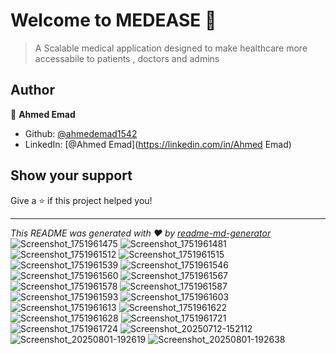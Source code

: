 # Welcome to MEDEASE 👋

> A Scalable medical application designed to make healthcare more accessabile to patients , doctors and admins

## Author

👤 **Ahmed Emad**

* Github: [@ahmedemad1542](https://github.com/ahmedemad1542)
* LinkedIn: [@Ahmed Emad](https://linkedin.com/in/Ahmed Emad)

## Show your support

Give a ⭐️ if this project helped you!


***
_This README was generated with ❤️ by [readme-md-generator](https://github.com/kefranabg/readme-md-generator)_![Screenshot_1751961475](images/screens/Screenshot_1751961475.png) 
![Screenshot_1751961481](images/screens/Screenshot_1751961481.png) 
![Screenshot_1751961512](images/screens/Screenshot_1751961512.png) 
![Screenshot_1751961515](images/screens/Screenshot_1751961515.png) 
![Screenshot_1751961539](images/screens/Screenshot_1751961539.png) 
![Screenshot_1751961546](images/screens/Screenshot_1751961546.png) 
![Screenshot_1751961560](images/screens/Screenshot_1751961560.png) 
![Screenshot_1751961567](images/screens/Screenshot_1751961567.png) 
![Screenshot_1751961578](images/screens/Screenshot_1751961578.png) 
![Screenshot_1751961587](images/screens/Screenshot_1751961587.png) 
![Screenshot_1751961593](images/screens/Screenshot_1751961593.png) 
![Screenshot_1751961603](images/screens/Screenshot_1751961603.png) 
![Screenshot_1751961613](images/screens/Screenshot_1751961613.png) 
![Screenshot_1751961622](images/screens/Screenshot_1751961622.png) 
![Screenshot_1751961628](images/screens/Screenshot_1751961628.png) 
![Screenshot_1751961721](images/screens/Screenshot_1751961721.png) 
![Screenshot_1751961724](images/screens/Screenshot_1751961724.png) 
![Screenshot_20250712-152112](images/screens/Screenshot_20250712-152112.png) 
![Screenshot_20250801-192619](images/screens/Screenshot_20250801-192619.png) 
![Screenshot_20250801-192638](images/screens/Screenshot_20250801-192638.png) 
